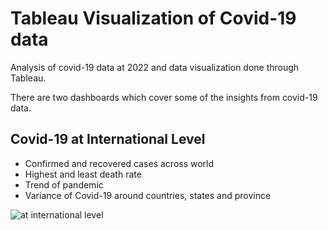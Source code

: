 
# Tableau Visualization of Covid-19 data
Analysis of covid-19 data at 2022 and data visualization done through Tableau.

There are two dashboards which cover some of the insights from covid-19 data.




## Covid-19 at International Level

- Confirmed and recovered cases across world
- Highest and least death rate
- Trend of pandemic
- Variance of Covid-19 around countries, states and province





![at international level](https://public.tableau.com/views/Covid19DataAnalysis_16639513576790/Covid19InternationalDashboard?:language=en-US&:display_count=n&:origin=viz_share_link)




